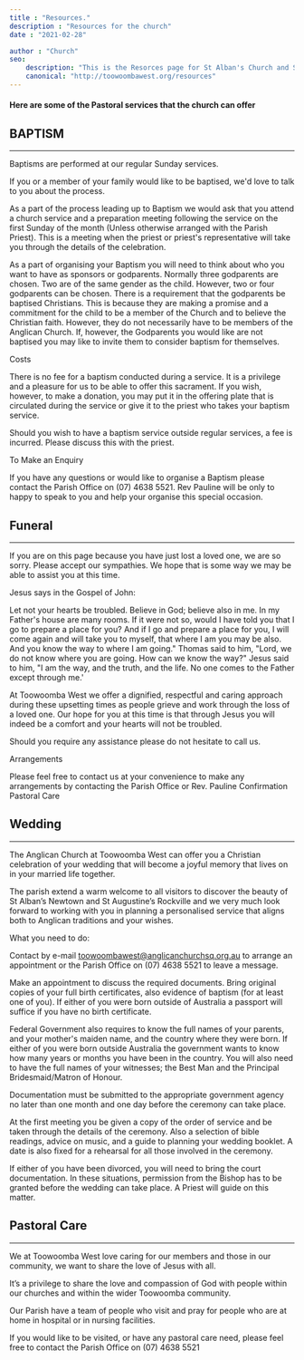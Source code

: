 ```yaml
---
title : "Resources."
description : "Resources for the church"
date : "2021-02-28"

author : "Church"
seo: 
    description: "This is the Resorces page for St Alban's Church and St Augustine's Church Toowoomba"
    canonical: "http://toowoombawest.org/resources"
---
```





#### Here are some of the Pastoral services that the church can offer

 

 

## BAPTISM

---

Baptisms are performed at our regular Sunday services.

If you or a member of your family would like to be baptised, we'd love to talk to you about the process.

As a part of the process leading up to Baptism we would ask that you attend a church service and a preparation meeting following the service on the first Sunday of the month (Unless otherwise arranged with the Parish Priest). This is a meeting when the priest or priest's representative will take you through the details of the celebration.

​As a part of organising your Baptism you will need to think about who you want to have as sponsors or godparents. Normally three godparents are chosen. Two are of the same gender as the child. However, two or four godparents can be chosen. There is a requirement that the godparents be baptised Christians. This is because they are making a promise and a commitment for the child to be a member of the Church and to believe the Christian faith. However, they do not necessarily have to be members of the Anglican Church. If, however, the Godparents you would like are not baptised you may like to invite them to consider baptism for themselves.

Costs

There is no fee for a baptism conducted during a service. It is a privilege and a pleasure for us to be able to offer this sacrament. If you wish, however, to make a donation, you may put it in the offering plate that is circulated during the service or give it to the priest who takes your baptism service.

Should you wish to have a baptism service outside regular services, a fee is incurred. Please discuss this with the priest.

To Make an Enquiry

If you have any questions or would like to organise a Baptism please contact the Parish Office on (07) 4638 5521. Rev Pauline will be only to happy to speak to you and help your organise this special occasion.


## Funeral

---

If you are on this page because you have just lost a loved one, we are so sorry. Please accept our sympathies. We hope that is some way we may be able to assist you at this time.

Jesus says in the Gospel of John:

Let not your hearts be troubled. Believe in God; believe also in me. In my Father's house are many rooms. If it were not so, would I have told you that I go to prepare a place for you? And if I go and prepare a place for you, I will come again and will take you to myself, that where I am you may be also. And you know the way to where I am going." Thomas said to him, "Lord, we do not know where you are going. How can we know the way?" Jesus said to him, "I am the way, and the truth, and the life. No one comes to the Father except through me.'

​At Toowoomba West we offer a dignified, respectful and caring approach during these upsetting times as people grieve and work through the loss of a loved one. Our hope for you at this time is that through Jesus you will indeed be a comfort and your hearts will not be troubled.

​Should you require any assistance please do not hesitate to call us.

Arrangements

Please feel free to contact us at your convenience to make any arrangements by contacting the Parish Office or Rev. Pauline
Confirmation
Pastoral Care

## Wedding

---

The Anglican Church at Toowoomba West can offer you a Christian celebration of your wedding that will become a joyful memory that lives on in your married life together.

The parish extend a warm welcome to all visitors to discover the beauty of St Alban’s Newtown and St Augustine’s Rockville and we very much look forward to working with you in planning a personalised service that aligns both to Anglican traditions and your wishes.

​What you need to do:

Contact by e-mail toowoombawest@anglicanchurchsq.org.au to arrange an appointment or the Parish Office on (07) 4638 5521 to leave a message.

​Make an appointment to discuss the required documents. Bring original copies of your full birth certificates, also evidence of baptism (for at least one of you). If either of you were born outside of Australia a passport will suffice if you have no birth certificate.

​Federal Government also requires to know the full names of your parents, and your mother's maiden name, and the country where they were born. If either of you were born outside Australia the government wants to know how many years or months you have been in the country. You will also need to have the full names of your witnesses; the Best Man and the Principal Bridesmaid/Matron of Honour.

​Documentation must be submitted to the appropriate government agency no later than one month and one day before the ceremony can take place.

​At the first meeting you be given a copy of the order of service and be taken through the details of the ceremony. Also a selection of bible readings, advice on music, and a guide to planning your wedding booklet. A date is also fixed for a rehearsal for all those involved in the ceremony.

​If either of you have been divorced, you will need to bring the court documentation. In these situations, permission from the Bishop has to be granted before the wedding can take place. A Priest will guide on this matter.

## Pastoral Care
---

We at Toowoomba West love caring for our members and those in our community, we want to share the love of Jesus with all.

​It’s a privilege to share the love and compassion of God with people within our churches and within the wider Toowoomba community.

Our Parish have a team of people who visit and pray for people who are at home in hospital or in nursing facilities.

If you would like to be visited, or have any pastoral care need, please feel free to contact the  Parish Office on (07) 4638 5521

